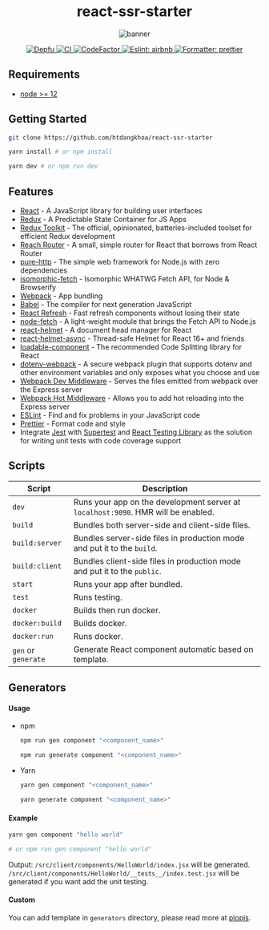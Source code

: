 <h1 align="center">react-ssr-starter</h1>

<p align="center">
  <img src="https://user-images.githubusercontent.com/15341301/131251228-40d7de86-ea0a-4cae-89a3-9a74e7f3b280.png" alt="banner" >
</p>

<p align='center'>
  <a href='https://depfu.com/github/htdangkhoa/react-ssr-starter?project_id=30809'>
    <img src='https://badges.depfu.com/badges/f269ac566de71c1081d497d42daec0d6/count.svg' alt='Depfu' />
  </a>

  <a href='https://github.com/htdangkhoa/react-ssr-starter/actions/workflows/ci.yml'>
    <img src='https://github.com/htdangkhoa/react-ssr-starter/actions/workflows/ci.yml/badge.svg' alt='CI' />
  </a>

  <a href="https://www.codefactor.io/repository/github/htdangkhoa/react-ssr-starter">
    <img src="https://www.codefactor.io/repository/github/htdangkhoa/react-ssr-starter/badge" alt="CodeFactor" />
  </a>

  <a href='https://github.com/airbnb/javascript/tree/master/packages/eslint-config-airbnb-base'>
    <img src='https://img.shields.io/badge/eslint-airbnb-4B32C3.svg' alt='Eslint: airbnb' />
  </a>

  <a href='https://github.com/prettier/prettier'>
    <img src='https://img.shields.io/badge/formatter-prettier-ff69b4.svg' alt='Formatter: prettier' />
  </a>
</p>

## Requirements

- [node >= 12](https://nodejs.org/en/download/)

## Getting Started

```sh
git clone https://github.com/htdangkhoa/react-ssr-starter

yarn install # or npm install

yarn dev # or npm run dev
```

## Features

- [React](https://reactjs.org) - A JavaScript library for building user interfaces
- [Redux](https://redux.js.org) - A Predictable State Container for JS Apps
- [Redux Toolkit](https://redux-toolkit.js.org) - The official, opinionated, batteries-included toolset for efficient Redux development
- [Reach Router](https://reach.tech/router) - A small, simple router for React that borrows from React Router
- [pure-http](https://github.com/htdangkhoa/pure-http) - The simple web framework for Node.js with zero dependencies
- [isomorphic-fetch](https://github.com/matthew-andrews/isomorphic-fetch) - Isomorphic WHATWG Fetch API, for Node & Browserify
- [Webpack](https://webpack.js.org) - App bundling
- [Babel](https://babeljs.io) - The compiler for next generation JavaScript
- [React Refresh](https://github.com/facebook/react/tree/main/packages/react-refresh) - Fast refresh components without losing their state
- [node-fetch](https://github.com/node-fetch/node-fetch) - A light-weight module that brings the Fetch API to Node.js
- [react-helmet](https://github.com/nfl/react-helmet) - A document head manager for React
- [react-helmet-async](https://github.com/staylor/react-helmet-async) - Thread-safe Helmet for React 16+ and friends
- [loadable-component](https://github.com/gregberge/loadable-components) - The recommended Code Splitting library for React
- [dotenv-webpack](https://github.com/mrsteele/dotenv-webpack) - A secure webpack plugin that supports dotenv and other environment variables and only exposes what you choose and use
- [Webpack Dev Middleware](https://github.com/webpack/webpack-dev-middleware) - Serves the files emitted from webpack over the Express server
- [Webpack Hot Middleware](https://github.com/webpack-contrib/webpack-hot-middleware) - Allows you to add hot reloading into the Express server
- [ESLint](https://eslint.org) - Find and fix problems in your JavaScript code
- [Prettier](https://prettier.io/) - Format code and style
- Integrate [Jest](https://jestjs.io/) with [Supertest](https://github.com/visionmedia/supertest) and [React Testing Library](https://github.com/testing-library/react-testing-library) as the solution for writing unit tests with code coverage support

## Scripts

| Script              | Description                                                                       |
| ------------------- | --------------------------------------------------------------------------------- |
| `dev`               | Runs your app on the development server at `localhost:9090`. HMR will be enabled. |
| `build`             | Bundles both server-side and client-side files.                                   |
| `build:server`      | Bundles server-side files in production mode and put it to the `build`.           |
| `build:client`      | Bundles client-side files in production mode and put it to the `public`.          |
| `start`             | Runs your app after bundled.                                                      |
| `test`              | Runs testing.                                                                     |
| `docker`            | Builds then run docker.                                                           |
| `docker:build`      | Builds docker.                                                                    |
| `docker:run`        | Runs docker.                                                                      |
| `gen` or `generate` | Generate React component automatic based on template.                             |

## Generators

#### Usage

- npm

  ```sh
  npm run gen component "<component_name>"

  npm run generate component "<component_name>"
  ```

- Yarn

  ```sh
  yarn gen component "<component_name>"

  yarn generate component "<component_name>"
  ```

#### Example

```sh
yarn gen component "hello world"

# or npm run gen component "hello world"
```

Output: `/src/client/components/HelloWorld/index.jsx` will be generated. `/src/client/components/HelloWorld/__tests__/index.test.jsx` will be generated if you want add the unit testing.

#### Custom

You can add template in `generators` directory, please read more at [plopjs](https://github.com/plopjs/plop).
